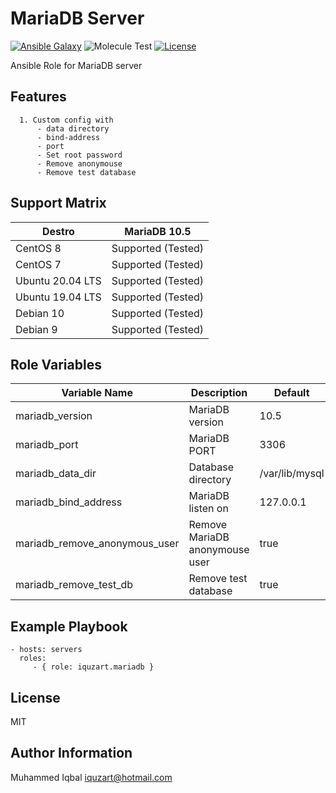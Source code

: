 MariaDB Server
=========

[![Ansible Galaxy](https://img.shields.io/badge/galaxy-iquzart.mariadb-blue)](https://galaxy.ansible.com/iquzart/mariadb)
![Molecule Test](https://github.com/iquzart/ansible-role-mariadb/workflows/Molecule%20Test/badge.svg?) 
[![License](https://img.shields.io/:license-mit-blue.svg)](https://badges.mit-license.org)


Ansible Role for MariaDB server

Features
---------
```
  1. Custom config with 
      - data directory
      - bind-address      
      - port
      - Set root password
      - Remove anonymouse
      - Remove test database
```

Support Matrix
---------------
| Destro | MariaDB 10.5 | 
| --- | --- |
| CentOS 8 | Supported (Tested) | 
| CentOS 7 | Supported (Tested) |
| Ubuntu 20.04 LTS | Supported (Tested) |
| Ubuntu 19.04 LTS | Supported (Tested) |
| Debian 10 | Supported (Tested) |
| Debian 9  | Supported (Tested) |


Role Variables
--------------

| Variable Name| Description | Default |
|---|---|---|
| mariadb_version  | MariaDB version | 10.5 |
| mariadb_port  | MariaDB PORT  | 3306  |
| mariadb_data_dir  | Database directory  | /var/lib/mysql |
| mariadb_bind_address  | MariaDB listen on  | 127.0.0.1  |
| mariadb_remove_anonymous_user | Remove MariaDB anonymouse user | true |
| mariadb_remove_test_db | Remove test database | true |

Example Playbook
----------------

    - hosts: servers
      roles:
         - { role: iquzart.mariadb }

License
-------

MIT

Author Information
------------------

Muhammed Iqbal <iquzart@hotmail.com>

